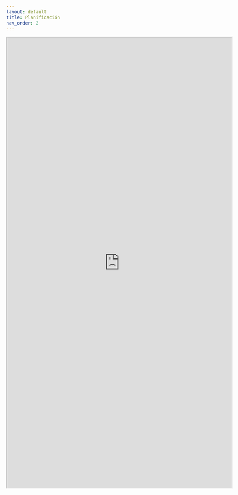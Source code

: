```yaml
---
layout: default
title: Planificación
nav_order: 2
---
```

<iframe width="600px" height="1200px" src="https://docs.google.com/spreadsheets/d/e/2PACX-1vT51Q-wO0hiMKPxFwIpUG6Xq0NFqsWaJsz9j8LLq8WDNAhG6N0i1y0IQiz-x-08wA78PqLTMOL1v72h/pubhtml?gid=1150250237&amp;single=true&amp;widget=true&amp;headers=false"></iframe>
